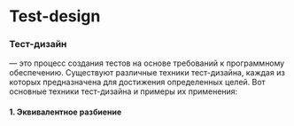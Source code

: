 # Test-design
### Тест-дизайн 
— это процесс создания тестов на основе требований к программному обеспечению. Существуют различные техники тест-дизайна, каждая из которых предназначена для достижения определенных целей. Вот основные техники тест-дизайна и примеры их применения:
#### 1. Эквивалентное разбиение
